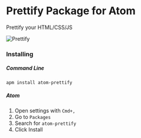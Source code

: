 # Prettify Package for Atom

Prettify your HTML/CSS/JS

![Prettify](https://f.cloud.github.com/assets/1238468/2282365/dd9ad7c4-9fac-11e3-90a0-a6778ed81cfe.gif)


### Installing

##### Command Line

    apm install atom-prettify

##### Atom

  1. Open settings with `Cmd+,`
  2. Go to `Packages`
  3. Search for `atom-prettify`
  4. Click Install
